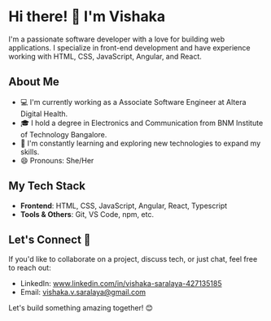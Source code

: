 # Hi there! 👋 I'm Vishaka

I'm a passionate software developer with a love for building web applications. I specialize in front-end development and have experience working with HTML, CSS, JavaScript, Angular, and React.

## About Me

- 💻 I'm currently working as a Associate Software Engineer at Altera Digital Health.
- 🎓 I hold a degree in Electronics and Communication from BNM Institute of Technology Bangalore.
- 🌱 I'm constantly learning and exploring new technologies to expand my skills.
- 😄 Pronouns: She/Her

## My Tech Stack

- **Frontend**: HTML, CSS, JavaScript, Angular, React, Typescript
- **Tools & Others**: Git, VS Code, npm, etc.

## Let's Connect 🤝

If you'd like to collaborate on a project, discuss tech, or just chat, feel free to reach out:

- LinkedIn: www.linkedin.com/in/vishaka-saralaya-427135185
- Email: vishaka.v.saralaya@gmail.com

Let's build something amazing together! 😊
